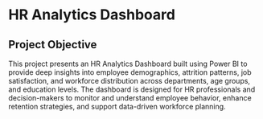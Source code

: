 # HR Analytics Dashboard
## Project Objective
This project presents an HR Analytics Dashboard built using Power BI to provide deep insights into employee demographics, attrition patterns, job satisfaction, and workforce distribution across departments, age groups, and education levels. The dashboard is designed for HR professionals and decision-makers to monitor and understand employee behavior, enhance retention strategies, and support data-driven workforce planning.


